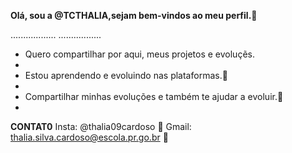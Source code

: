 **Olá, sou a @TCTHALIA,sejam bem-vindos ao meu perfil.💞️**

..................                            .................
- Quero compartilhar por aqui, meus projetos e evoluçẽs.
- 
- Estou aprendendo e evoluindo nas plataformas.🤠
- 
- Compartilhar minhas evoluções e também te ajudar a evoluir.💟
- 
**CONTAT0**
  Insta: @thalia09cardoso 💜
  Gmail: thalia.silva.cardoso@escola.pr.go.br 💙

